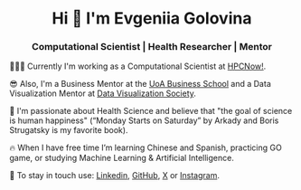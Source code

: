 <h1 align="center">Hi 👋 I'm Evgeniia Golovina</h1>
<h3 align="center">Computational Scientist | Health Researcher | Mentor</h3>

👩🏻‍💻  Currently I'm working as a Computational Scientist at [HPCNow!](https://hpcnow.com/).

😎  Also, I'm a Business Mentor at the [UoA Business School](https://www.auckland.ac.nz/en/business.html) and a Data Visualization Mentor at [Data Visualization Society](https://www.datavisualizationsociety.org/).

🧡  I'm passionate about Health Science and believe that "the goal of science is human happiness" (“Monday Starts on Saturday” by Arkady and Boris Strugatsky is my favorite book).

🔥  When I have free time I’m learning Chinese and Spanish, practicing GO game, or studying Machine Learning & Artificial Intelligence.

<!--
🌹  My online resume & portfolio is available at [evgeniiagolovina.ac.nz](https://www.evgeniiagolovina.ac.nz/).
-->

📧  To stay in touch use: [Linkedin](https://www.linkedin.com/in/evgeniiagolovina/), [GitHub](https://github.com/Eugeniia), [X](https://twitter.com/FoffaJn) or [Instagram](https://www.instagram.com/jnfoffa/).


<!--
**sproogen/sproogen** is a ✨ _special_ ✨ repository because its `README.md` (this file) appears on your GitHub profile.

<p>&nbsp;<img align="center" src="https://github-readme-stats.vercel.app/api?username=sproogen&show_icons=true&locale=en" alt="sproogen" /></p>

Here are some ideas to get you started:

- 🔭 I’m currently working on ...
- 🌱 I’m currently learning ...
- 👯 I’m looking to collaborate on ...
- 🤔 I’m looking for help with ...
- 💬 Ask me about ...
- 📫 How to reach me: ...
- 😄 Pronouns: ...
- ⚡ Fun fact: ...
-->
